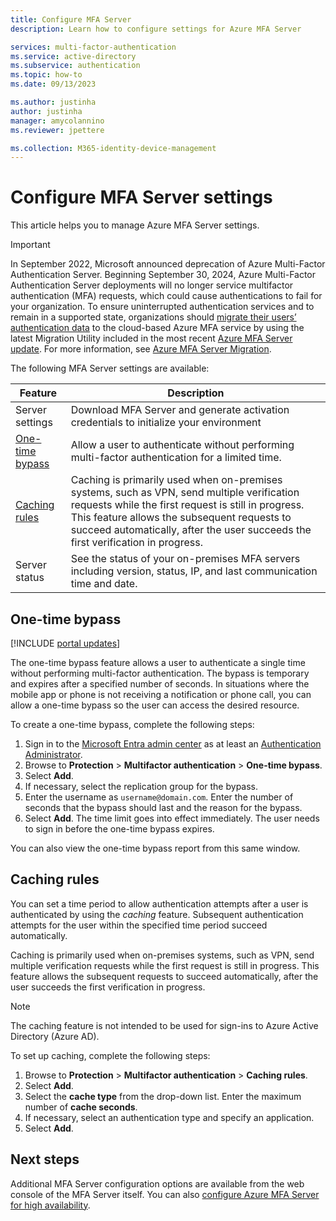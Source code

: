 ```yaml
---
title: Configure MFA Server
description: Learn how to configure settings for Azure MFA Server

services: multi-factor-authentication
ms.service: active-directory
ms.subservice: authentication
ms.topic: how-to
ms.date: 09/13/2023

ms.author: justinha
author: justinha
manager: amycolannino
ms.reviewer: jpettere

ms.collection: M365-identity-device-management
---
```

# Configure MFA Server settings

This article helps you to manage Azure MFA Server settings.

> [!IMPORTANT]
> In September 2022, Microsoft announced deprecation of Azure Multi-Factor Authentication Server. Beginning September 30, 2024, Azure Multi-Factor Authentication Server deployments will no longer service multifactor authentication (MFA) requests, which could cause authentications to fail for your organization. To ensure uninterrupted authentication services and to remain in a supported state, organizations should [migrate their users’ authentication data](how-to-migrate-mfa-server-to-mfa-user-authentication.md) to the cloud-based Azure MFA service by using the latest Migration Utility included in the most recent [Azure MFA Server update](https://www.microsoft.com/download/details.aspx?id=55849). For more information, see [Azure MFA Server Migration](how-to-migrate-mfa-server-to-azure-mfa.md).

The following MFA Server settings are available:

| Feature | Description |
| ------- | ----------- |
| Server settings | Download MFA Server and generate activation credentials to initialize your environment |
| [One-time bypass](#one-time-bypass) | Allow a user to authenticate without performing multi-factor authentication for a limited time. |
| [Caching rules](#caching-rules) |  Caching is primarily used when on-premises systems, such as VPN, send multiple verification requests while the first request is still in progress. This feature allows the subsequent requests to succeed automatically, after the user succeeds the first verification in progress. |
| Server status | See the status of your on-premises MFA servers including version, status, IP, and last communication time and date. |

## One-time bypass

[!INCLUDE [portal updates](~/articles/active-directory/includes/portal-update.md)]

The one-time bypass feature allows a user to authenticate a single time without performing multi-factor authentication. The bypass is temporary and expires after a specified number of seconds. In situations where the mobile app or phone is not receiving a notification or phone call, you can allow a one-time bypass so the user can access the desired resource.

To create a one-time bypass, complete the following steps:

1. Sign in to the [Microsoft Entra admin center](https://entra.microsoft.com) as at least an [Authentication Administrator](../roles/permissions-reference.md#authentication-administrator).
1. Browse to **Protection** > **Multifactor authentication** > **One-time bypass**.
1. Select **Add**.
1. If necessary, select the replication group for the bypass.
1. Enter the username as `username@domain.com`. Enter the number of seconds that the bypass should last and the reason for the bypass.
1. Select **Add**. The time limit goes into effect immediately. The user needs to sign in before the one-time bypass expires.

You can also view the one-time bypass report from this same window.

## Caching rules

You can set a time period to allow authentication attempts after a user is authenticated by using the _caching_ feature. Subsequent authentication attempts for the user within the specified time period succeed automatically.

Caching is primarily used when on-premises systems, such as VPN, send multiple verification requests while the first request is still in progress. This feature allows the subsequent requests to succeed automatically, after the user succeeds the first verification in progress.

>[!NOTE]
> The caching feature is not intended to be used for sign-ins to Azure Active Directory (Azure AD).

To set up caching, complete the following steps:

1. Browse to **Protection** > **Multifactor authentication** > **Caching rules**.
1. Select **Add**.
1. Select the **cache type** from the drop-down list. Enter the maximum number of **cache seconds**.
1. If necessary, select an authentication type and specify an application.
1. Select **Add**.

## Next steps

Additional MFA Server configuration options are available from the web console of the MFA Server itself. You can also [configure Azure MFA Server for high availability](howto-mfaserver-deploy-ha.md).
